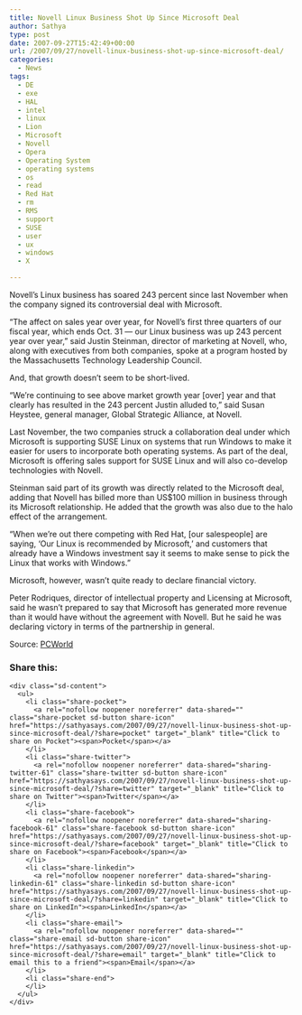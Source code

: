 ```yaml
---
title: Novell Linux Business Shot Up Since Microsoft Deal
author: Sathya
type: post
date: 2007-09-27T15:42:49+00:00
url: /2007/09/27/novell-linux-business-shot-up-since-microsoft-deal/
categories:
  - News
tags:
  - DE
  - exe
  - HAL
  - intel
  - linux
  - Lion
  - Microsoft
  - Novell
  - Opera
  - Operating System
  - operating systems
  - os
  - read
  - Red Hat
  - rm
  - RMS
  - support
  - SUSE
  - user
  - ux
  - windows
  - X

---
```

<p class="storybody">
  Novell&#8217;s Linux business has soared 243 percent since last November when the company signed its controversial deal with Microsoft.
</p>

<p class="storybody">
  &#8220;The affect on sales year over year, for Novell&#8217;s first three quarters of our fiscal year, which ends Oct. 31 &#8212; our Linux business was up 243 percent year over year,&#8221; said Justin Steinman, director of marketing at Novell, who, along with executives from both companies, spoke at a program hosted by the Massachusetts Technology Leadership Council.
</p>

<p class="storybody">
  And, that growth doesn&#8217;t seem to be short-lived.
</p>

<p class="storybody">
  &#8220;We&#8217;re continuing to see above market growth year [over] year and that clearly has resulted in the 243 percent Justin alluded to,&#8221; said Susan Heystee, general manager, Global Strategic Alliance, at Novell.
</p>

<p class="storybody">
  Last November, the two companies struck a collaboration deal under which Microsoft is supporting SUSE Linux on systems that run Windows to make it easier for users to incorporate both operating systems. As part of the deal, Microsoft is offering sales support for SUSE Linux and will also co-develop technologies with Novell.
</p>

<p class="storybody">
  Steinman said part of its growth was directly related to the Microsoft deal, adding that Novell has billed more than US$100 million in business through its Microsoft relationship. He added that the growth was also due to the halo effect of the arrangement.
</p>

<p class="storybody">
  &#8220;When we&#8217;re out there competing with Red Hat, [our salespeople] are saying, &#8216;Our Linux is recommended by Microsoft,&#8217; and customers that already have a Windows investment say it seems to make sense to pick the Linux that works with Windows.&#8221;
</p>

<p class="storybody">
  Microsoft, however, wasn&#8217;t quite ready to declare financial victory.
</p>

<p class="storybody">
  Peter Rodriques, director of intellectual property and Licensing at Microsoft, said he wasn&#8217;t prepared to say that Microsoft has generated more revenue than it would have without the agreement with Novell. But he said he was declaring victory in terms of the partnership in general.
</p>

<p class="storybody">
  Source: <a href="http://www.pcworld.idg.com.au/index.php/id;63055845">PCWorld</a>
</p>

<div class="sharedaddy sd-sharing-enabled">
  <div class="robots-nocontent sd-block sd-social sd-social-icon-text sd-sharing">
    <h3 class="sd-title">
      Share this:
    </h3>
    
    <div class="sd-content">
      <ul>
        <li class="share-pocket">
          <a rel="nofollow noopener noreferrer" data-shared="" class="share-pocket sd-button share-icon" href="https://sathyasays.com/2007/09/27/novell-linux-business-shot-up-since-microsoft-deal/?share=pocket" target="_blank" title="Click to share on Pocket"><span>Pocket</span></a>
        </li>
        <li class="share-twitter">
          <a rel="nofollow noopener noreferrer" data-shared="sharing-twitter-61" class="share-twitter sd-button share-icon" href="https://sathyasays.com/2007/09/27/novell-linux-business-shot-up-since-microsoft-deal/?share=twitter" target="_blank" title="Click to share on Twitter"><span>Twitter</span></a>
        </li>
        <li class="share-facebook">
          <a rel="nofollow noopener noreferrer" data-shared="sharing-facebook-61" class="share-facebook sd-button share-icon" href="https://sathyasays.com/2007/09/27/novell-linux-business-shot-up-since-microsoft-deal/?share=facebook" target="_blank" title="Click to share on Facebook"><span>Facebook</span></a>
        </li>
        <li class="share-linkedin">
          <a rel="nofollow noopener noreferrer" data-shared="sharing-linkedin-61" class="share-linkedin sd-button share-icon" href="https://sathyasays.com/2007/09/27/novell-linux-business-shot-up-since-microsoft-deal/?share=linkedin" target="_blank" title="Click to share on LinkedIn"><span>LinkedIn</span></a>
        </li>
        <li class="share-email">
          <a rel="nofollow noopener noreferrer" data-shared="" class="share-email sd-button share-icon" href="https://sathyasays.com/2007/09/27/novell-linux-business-shot-up-since-microsoft-deal/?share=email" target="_blank" title="Click to email this to a friend"><span>Email</span></a>
        </li>
        <li class="share-end">
        </li>
      </ul>
    </div>
  </div>
</div>